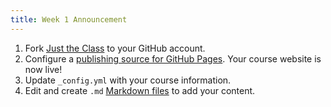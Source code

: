 ```yaml
---
title: Week 1 Announcement
---
```


1. Fork [Just the Class](https://github.com/kevinlin1/just-the-class) to your GitHub account.
1. Configure a [publishing source for GitHub Pages](https://help.github.com/en/articles/configuring-a-publishing-source-for-github-pages). Your course website is now live!
1. Update `_config.yml` with your course information.
1. Edit and create `.md` [Markdown files](https://guides.github.com/features/mastering-markdown/) to add your content.
